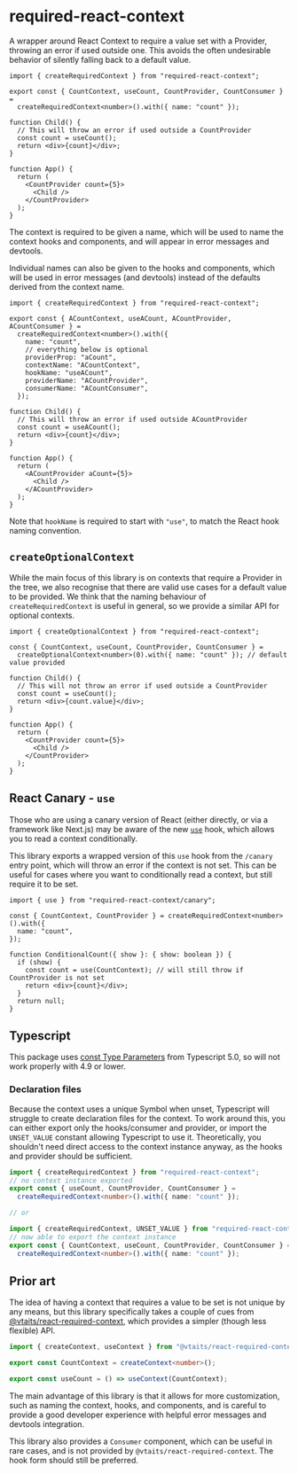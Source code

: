 # required-react-context

A wrapper around React Context to require a value set with a Provider, throwing an error if used outside one. This avoids the often undesirable behavior of silently falling back to a default value.

```tsx
import { createRequiredContext } from "required-react-context";

export const { CountContext, useCount, CountProvider, CountConsumer } =
  createRequiredContext<number>().with({ name: "count" });

function Child() {
  // This will throw an error if used outside a CountProvider
  const count = useCount();
  return <div>{count}</div>;
}

function App() {
  return (
    <CountProvider count={5}>
      <Child />
    </CountProvider>
  );
}
```

The context is required to be given a name, which will be used to name the context hooks and components, and will appear in error messages and devtools.

Individual names can also be given to the hooks and components, which will be used in error messages (and devtools) instead of the defaults derived from the context name.

```tsx
import { createRequiredContext } from "required-react-context";

export const { ACountContext, useACount, ACountProvider, ACountConsumer } =
  createRequiredContext<number>().with({
    name: "count",
    // everything below is optional
    providerProp: "aCount",
    contextName: "ACountContext",
    hookName: "useACount",
    providerName: "ACountProvider",
    consumerName: "ACountConsumer",
  });

function Child() {
  // This will throw an error if used outside ACountProvider
  const count = useACount();
  return <div>{count}</div>;
}

function App() {
  return (
    <ACountProvider aCount={5}>
      <Child />
    </ACountProvider>
  );
}
```

Note that `hookName` is required to start with `"use"`, to match the React hook naming convention.

## `createOptionalContext`

While the main focus of this library is on contexts that require a Provider in the tree, we also recognise that there are valid use cases for a default value to be provided. We think that the naming behaviour of `createRequiredContext` is useful in general, so we provide a similar API for optional contexts.

```tsx
import { createOptionalContext } from "required-react-context";

const { CountContext, useCount, CountProvider, CountConsumer } =
  createOptionalContext<number>(0).with({ name: "count" }); // default value provided

function Child() {
  // This will not throw an error if used outside a CountProvider
  const count = useCount();
  return <div>{count.value}</div>;
}

function App() {
  return (
    <CountProvider count={5}>
      <Child />
    </CountProvider>
  );
}
```

## React Canary - `use`

Those who are using a canary version of React (either directly, or via a framework like Next.js) may be aware of the new [`use`](https://react.dev/reference/react/use) hook, which allows you to read a context conditionally.

This library exports a wrapped version of this `use` hook from the `/canary` entry point, which will throw an error if the context is not set. This can be useful for cases where you want to conditionally read a context, but still require it to be set.

```tsx
import { use } from "required-react-context/canary";

const { CountContext, CountProvider } = createRequiredContext<number>().with({
  name: "count",
});

function ConditionalCount({ show }: { show: boolean }) {
  if (show) {
    const count = use(CountContext); // will still throw if CountProvider is not set
    return <div>{count}</div>;
  }
  return null;
}
```

## Typescript

This package uses [const Type Parameters](https://www.typescriptlang.org/docs/handbook/release-notes/typescript-5-0.html#const-type-parameters) from Typescript 5.0, so will not work properly with 4.9 or lower.

### Declaration files

Because the context uses a unique Symbol when unset, Typescript will struggle to create declaration files for the context. To work around this, you can either export only the hooks/consumer and provider, or import the `UNSET_VALUE` constant allowing Typescript to use it. Theoretically, you shouldn't need direct access to the context instance anyway, as the hooks and provider should be sufficient.

```ts
import { createRequiredContext } from "required-react-context";
// no context instance exported
export const { useCount, CountProvider, CountConsumer } =
  createRequiredContext<number>().with({ name: "count" });

// or

import { createRequiredContext, UNSET_VALUE } from "required-react-context";
// now able to export the context instance
export const { CountContext, useCount, CountProvider, CountConsumer } =
  createRequiredContext<number>().with({ name: "count" });
```

## Prior art

The idea of having a context that requires a value to be set is not unique by any means, but this library specifically takes a couple of cues from [@vtaits/react-required-context](https://www.npmjs.com/package/@vtaits/react-required-context), which provides a simpler (though less flexible) API.

```ts
import { createContext, useContext } from "@vtaits/react-required-context";

export const CountContext = createContext<number>();

export const useCount = () => useContext(CountContext);
```

The main advantage of this library is that it allows for more customization, such as naming the context, hooks, and components, and is careful to provide a good developer experience with helpful error messages and devtools integration.

This library also provides a `Consumer` component, which can be useful in rare cases, and is not provided by `@vtaits/react-required-context`. The hook form should still be preferred.

